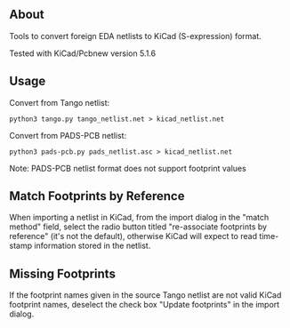 ## About

Tools to convert foreign EDA netlists to KiCad (S-expression) format.

Tested with KiCad/Pcbnew version 5.1.6

## Usage

Convert from Tango netlist:

```
python3 tango.py tango_netlist.net > kicad_netlist.net
```

Convert from PADS-PCB netlist:

```
python3 pads-pcb.py pads_netlist.asc > kicad_netlist.net
```

Note: PADS-PCB netlist format does not support footprint values

## Match Footprints by Reference

When importing a netlist in KiCad, from the import dialog in the "match method" field, select the radio button titled "re-associate footprints by reference" (it's not the default), otherwise KiCad will expect to read time-stamp information stored in the netlist.

## Missing Footprints

If the footprint names given in the source Tango netlist are not valid KiCad footprint names, deselect the check box "Update footprints" in the import dialog.
